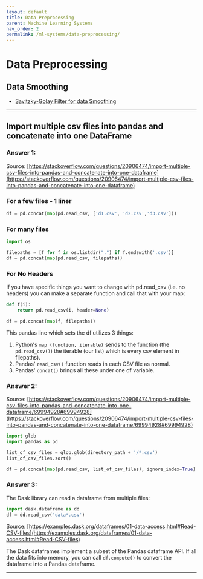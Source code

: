 ```yaml
---
layout: default
title: Data Preprocessing
parent: Machine Learning Systems
nav_order: 2
permalink: /ml-systems/data-preprocessing/
---
```


# Data Preprocessing

## Data Smoothing
- [Savitzky-Golay Filter for data Smoothing](https://pub.towardsai.net/savitzky-golay-filter-for-data-smoothing-3b7c1c5e7f69)

------------------------------------------------------------------------------------------------------------------------------------

## Import multiple csv files into pandas and concatenate into one DataFrame

### Answer 1:

Source: [https://stackoverflow.com/questions/20906474/import-multiple-csv-files-into-pandas-and-concatenate-into-one-dataframe](https://stackoverflow.com/questions/20906474/import-multiple-csv-files-into-pandas-and-concatenate-into-one-dataframe)


### For a few files - 1 liner
```Python
df = pd.concat(map(pd.read_csv, ['d1.csv', 'd2.csv','d3.csv']))
```

### For many files
```Python
import os

filepaths = [f for f in os.listdir(".") if f.endswith('.csv')]
df = pd.concat(map(pd.read_csv, filepaths))
```

### For No Headers

If you have specific things you want to change with pd.read_csv (i.e. no headers) you can make a separate function and call that with your map:

```Python
def f(i):
    return pd.read_csv(i, header=None)

df = pd.concat(map(f, filepaths))
```

This pandas line which sets the df utilizes 3 things:
1. Python's `map (function, iterable)` sends to the function (the `pd.read_csv()`) the iterable (our list) which is every csv element in filepaths).
2. Pandas' `read_csv()` function reads in each CSV file as normal.
3. Pandas' `concat()` brings all these under one df variable.

### Answer 2:

Source: [https://stackoverflow.com/questions/20906474/import-multiple-csv-files-into-pandas-and-concatenate-into-one-dataframe/69994928#69994928](https://stackoverflow.com/questions/20906474/import-multiple-csv-files-into-pandas-and-concatenate-into-one-dataframe/69994928#69994928)

```Python
import glob
import pandas as pd

list_of_csv_files = glob.glob(directory_path + '/*.csv')
list_of_csv_files.sort()

df = pd.concat(map(pd.read_csv, list_of_csv_files), ignore_index=True)
```

### Answer 3:

The Dask library can read a dataframe from multiple files:

```Python
import dask.dataframe as dd
df = dd.read_csv('data*.csv')
```

Source: [https://examples.dask.org/dataframes/01-data-access.html#Read-CSV-files](https://examples.dask.org/dataframes/01-data-access.html#Read-CSV-files)

The Dask dataframes implement a subset of the Pandas dataframe API. If all the data fits into memory, you can call `df.compute()` to convert the dataframe into a Pandas dataframe.

------------------------------------------------------------------------------------------------------------------------------------